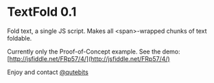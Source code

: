 TextFold 0.1
========

Fold text, a single JS script. Makes all &lt;span>-wrapped chunks of text foldable.

Currently only the Proof-of-Concept example. See the demo: [http://jsfiddle.net/FRp57/4/](http://jsfiddle.net/FRp57/4/)

Enjoy and contact <a href="https://twitter.com/qutebits">@qutebits</a>

